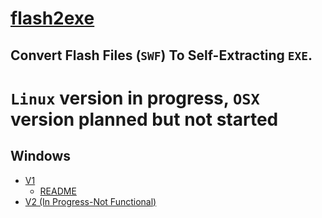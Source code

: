 # [flash2exe](https://CoffeeCoder1.github.io/flash2exe/)
## Convert Flash Files (`SWF`) To Self-Extracting `EXE`.

# `Linux` version in progress, `OSX` version planned but not started

## Windows

* [V1](/Windows/V1/)
  * [README](/Windows/V1/README.md)
* [V2 (In Progress-Not Functional)](/Windows/V2/)
